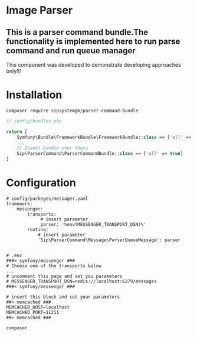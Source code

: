 # Image Parser
## This is a parser command bundle.The functionality is implemented here to run parse command and run queue manager
This component was developed to demonstrate  developing approaches only!!! 

# Installation

```ssh
composer require sipsystemgm/parser-command-bundle
```
```php
// config/bundles.php

return [
    Symfony\Bundle\FrameworkBundle\FrameworkBundle::class => ['all' => true],
    ...
    // Insert bundle over there
    Sip\ParserCommand\ParserCommandBundle::class => ['all' => true]
]
```

# Configuration

```env
# config/packeges/messager.yaml
framework:
    messenger:
        transports:
             # insert parameter
             parser: '%env(MESSENGER_TRANSPORT_DSN)%'
        routing:
            # insert parameter
            'Sip\ParserCommand\Message\ParserQueueMessage': parser

```

```env

# .env
###> symfony/messenger ###
# Choose one of the transports below
...
# uncomment this page and set you parameters
# MESSENGER_TRANSPORT_DSN=redis://localhost:6379/messages
###< symfony/messenger ###

# insert this block and set your parameters
##> memcached ###
MEMCACHED_HOST=localhost
MEMCACHED_PORT=11211
##> memcached ###
```

```ssh
composer 
```
